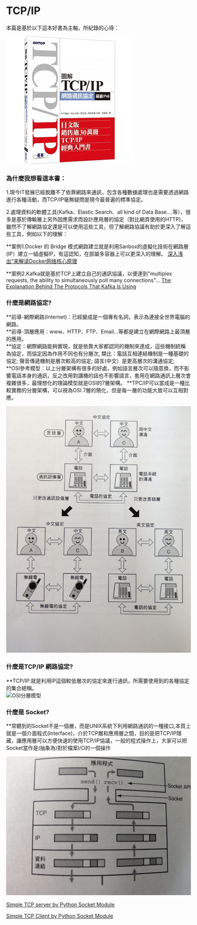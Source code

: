 # TCP/IP
本篇是基於以下這本好書為主軸，所紀錄的心得：

![TCP/IP Book](/image/tcp_ip_book.jpeg)


### 為什麼我想看這本書：
1.現今IT發展已經脫離不了依靠網路來通訊，包含各種數據處理也是需要透過網路進行各種活動，而TCP/IP毫無疑問是現今最普遍的標準協定。


2.處理資料的軟體工具(Kafka、Elastic Search、all kind of Data Base....等），很多是基於傳輸層上另外因應需求而設計應用層的協定（對比網頁使用的HTTP)，雖然不了解網路協定還是可以使用這些工具，但了解網路協議有助於更深入了解這些工具，例如以下的理解：


  **案例1.Docker 的 Bridge 模式網路建立就是利用Sanbox的虛擬化技術在網路層(IP）建立一組虛擬IP，有這認知，在部屬多容器上可以更深入的理解。
[深入浅出”来解读Docker网络核心原理](http://blog.51cto.com/ganbing/2087598)
    
  **案例2.Kafka就是基於TCP上建立自己的通訊協議，以便達到"multiplex requests, the ability to simultaneously poll many connections"...
[The Explanation Behind The Protocols That Kafka Is Using](https://streamdata.io/blog/explanation-behind-protocols-that-kafka-is-using/)
  
  
  
### 什麼是網路協定?
  **前導-網際網路(Internet)：已經變成是一個專有名詞，表示為連接全世界電腦的網路。      
  **前導-頂層應用：www、HTTP、FTP、Email...等都是建立在網際網路上最頂層的應用。        
  **協定：網際網路能夠實現，就是依靠大家都認同的機制來達成，這些機制統稱為協定，而協定因為作用不同也有分層次,
      類比：電話互相連結機制是一種基礎的協定; 聲音傳遞機制是層次較高的協定; 語言(中文）是更高層次的溝通協定;        
  **OSI參考模型：以上分層架構有很多的好處，例如語言層次可以隨意換，而不影響電話本身的通訊，反之改用對講機的話也不影響語言，套用在網路通訊上層次會複雜很多，最理想化的理論模型就是OSI的7層架構。
  **TPC/IP可以當成是一種比較實務的分層架構，可以視為OSI 7層的簡化，但是每一層的功能大致可以互相對應。

![TCP/IP分層概念](/image/abc_layer.jpg)   


### 什麼是TCP/IP 網路協定?
  **TCP/IP:就是利用IP這個較低層次的協定來進行通訊，所需要使用到的各種協定的集合總稱。    
  ![OSI分層模型](/image/layer_fram.jpg)
  
 ### 什麼是 Socket?
  **常聽到的Socket不是一個層，而是UNIX系統下利用網路通訊的一種接口,本質上就是一個介面程式(Interface)，介於TCP層和應用層之間，目的是把TCP/IP隱藏，讓應用層可以方便快速的使用TCP/IP協議，一般的程式操作上，大家可以把Socket當作是(抽象為)對於檔案I/O的一個操作

![socket](/image/socket.jpg)

[Simple TCP server by Python Socket Module](https://github.com/EricYangsw/tcp_ip/blob/master/server_client/simple_tcp_server.ipynb)

[Simple TCP Client by Python Socket Module](https://github.com/EricYangsw/tcp_ip/blob/master/server_client/simple_tcp_client.ipynb)
